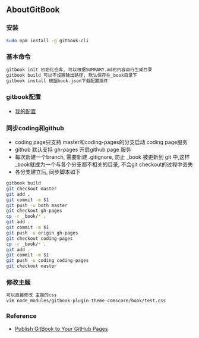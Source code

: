 ## AboutGitBook

### 安装
```sh
sudo npm install -g gitbook-cli
```

### 基本命令
```sh
gitbook init 初始化仓库, 可以根据SUMMARY.md的内容自行生成目录
gitbook build 可以不设置输出路径, 默认保存在_book目录下
gitbook install 根据book.json下载配置插件  
```

### gitbook配置
- [我的配置](https://github.com/Magicwangs/PaperRead)  

### 同步coding和github
- coding page只支持  master和coding-pages的分支启动 coding page服务
- github 默认支持 gh-pages 开启github page 服务
- 每次新建一个branch, 需要新建 .gitignore, 防止 _book 被更新到 git 中,这样 _book就成为一个与各个分支都不相关的目录, 不会git checkout的过程中丢失    
- 各分支建立后, 同步脚本如下  
```sh
gitbook build
git checkout master
git add .
git commit -m $1
git push -u both master
git checkout gh-pages
cp -r _book/* .
git add .
git commit -m $1
git push -u origin gh-pages
git checkout coding-pages
cp -r _book/* .
git add .
git commit -m $1
git push -u coding coding-pages
git checkout master
```

### 修改主题
```sh
可以直接修改 主题的css  
vim node_modules/gitbook-plugin-theme-comscore/book/test.css
```

### Reference
- [Publish GitBook to Your GitHub Pages](http://sangsoonam.github.io/2016/08/02/publish-gitbook-to-your-github-pages.html)